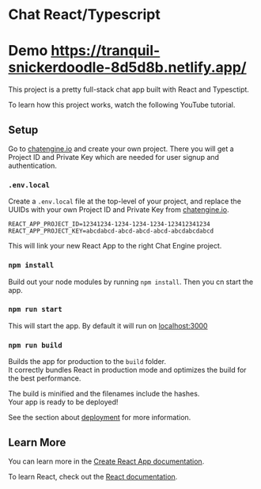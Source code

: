 # Chat React/Typescript

# Demo https://tranquil-snickerdoodle-8d5d8b.netlify.app/

This project is a pretty full-stack chat app built with React and Typesctipt.

To learn how this project works, watch the following YouTube tutorial.

## Setup

Go to [chatengine.io](https://chatengine.io) and create your own project. There you will get a Project ID and Private Key which are needed for user signup and authentication.

### `.env.local`

Create a `.env.local` file at the top-level of your project, and replace the UUIDs with your own Project ID and Private Key from [chatengine.io](https://chatengine.io).

```
REACT_APP_PROJECT_ID=12341234-1234-1234-1234-123412341234
REACT_APP_PROJECT_KEY=abcdabcd-abcd-abcd-abcd-abcdabcdabcd
```

This will link your new React App to the right Chat Engine project.

### `npm install`

Build out your node modules by running `npm install`. Then you cn start the app.

### `npm run start`

This will start the app. By default it will run on [localhost:3000](http://localhost:3000/)

### `npm run build`

Builds the app for production to the `build` folder.\
It correctly bundles React in production mode and optimizes the build for the best performance.

The build is minified and the filenames include the hashes.\
Your app is ready to be deployed!

See the section about [deployment](https://facebook.github.io/create-react-app/docs/deployment) for more information.

## Learn More

You can learn more in the [Create React App documentation](https://facebook.github.io/create-react-app/docs/getting-started).

To learn React, check out the [React documentation](https://reactjs.org/).




